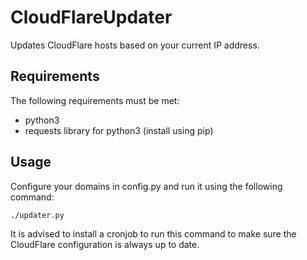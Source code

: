 # CloudFlareUpdater
Updates CloudFlare hosts based on your current IP address.

## Requirements
The following requirements must be met:
* python3
* requests library for python3 (install using pip)

## Usage
Configure your domains in config.py and run it using the following command:

```bash
./updater.py
```

It is advised to install a cronjob to run this command to make sure the CloudFlare configuration is always up to date.
